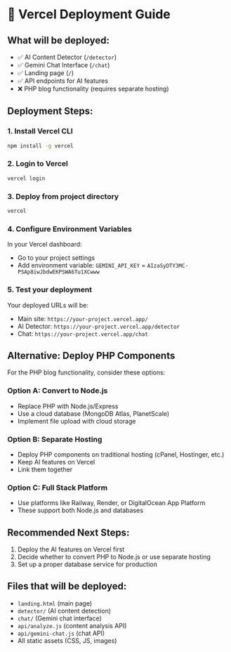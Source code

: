 # 🚀 Vercel Deployment Guide

## What will be deployed:
- ✅ AI Content Detector (`/detector`)
- ✅ Gemini Chat Interface (`/chat`)
- ✅ Landing page (`/`)
- ✅ API endpoints for AI features
- ❌ PHP blog functionality (requires separate hosting)

## Deployment Steps:

### 1. Install Vercel CLI
```bash
npm install -g vercel
```

### 2. Login to Vercel
```bash
vercel login
```

### 3. Deploy from project directory
```bash
vercel
```

### 4. Configure Environment Variables
In your Vercel dashboard:
- Go to your project settings
- Add environment variable: `GEMINI_API_KEY` = `AIzaSyDTY3MC-PSAp8iwJbdwEKPSWA6Tu1XCwww`

### 5. Test your deployment
Your deployed URLs will be:
- Main site: `https://your-project.vercel.app/`
- AI Detector: `https://your-project.vercel.app/detector`
- Chat: `https://your-project.vercel.app/chat`

## Alternative: Deploy PHP Components

For the PHP blog functionality, consider these options:

### Option A: Convert to Node.js
- Replace PHP with Node.js/Express
- Use a cloud database (MongoDB Atlas, PlanetScale)
- Implement file upload with cloud storage

### Option B: Separate Hosting
- Deploy PHP components on traditional hosting (cPanel, Hostinger, etc.)
- Keep AI features on Vercel
- Link them together

### Option C: Full Stack Platform
- Use platforms like Railway, Render, or DigitalOcean App Platform
- These support both Node.js and databases

## Recommended Next Steps:
1. Deploy the AI features on Vercel first
2. Decide whether to convert PHP to Node.js or use separate hosting
3. Set up a proper database service for production

## Files that will be deployed:
- `landing.html` (main page)
- `detector/` (AI content detection)
- `chat/` (Gemini chat interface)
- `api/analyze.js` (content analysis API)
- `api/gemini-chat.js` (chat API)
- All static assets (CSS, JS, images)